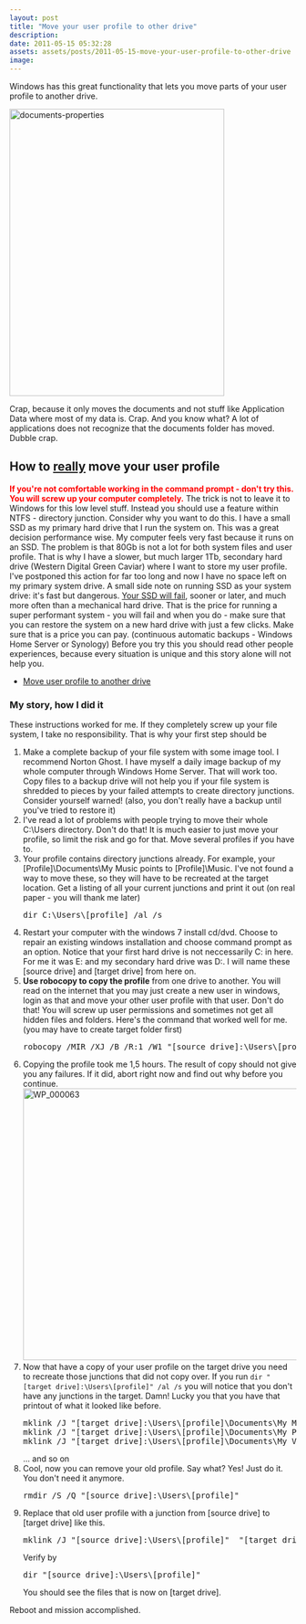 ```yaml
---
layout: post
title: "Move your user profile to other drive"
description:
date: 2011-05-15 05:32:28
assets: assets/posts/2011-05-15-move-your-user-profile-to-other-drive
image: 
---
```


<p>Windows has this great functionality that lets you move parts of your user profile to another drive.</p>
<p><a href="http://mint.litemedia.se/wp-content/uploads/documents-properties1.png"><img height="503" width="377" src="http://litemedia.info/media/Default/Mint/documents-properties1.png" title="documents-properties" class="alignnone size-full wp-image-1181" /></a></p>
<p>Crap, because it only moves the documents and not stuff like Application Data where most of my data is.  Crap.  And you know what? A lot of applications does not recognize that the documents folder has moved.  Dubble crap.</p>
<h2>How to <span style="text-decoration: underline;">really</span> move your user profile</h2>
<p><span style="color: red;" color="red"><strong>If you're not comfortable working in the command prompt - don't try this. You will screw up your computer completely.</strong></span> The trick is not to leave it to Windows for this low level stuff. Instead you should use a feature within NTFS - directory junction.  Consider why you want to do this. I have a small SSD as my primary hard drive that I run the system on. This was a great decision performance wise. My computer feels very fast because it runs on an SSD. The problem is that 80Gb is not a lot for both system files and user profile. That is why I have a slower, but much larger 1Tb, secondary hard drive (Western Digital Green Caviar) where I want to store my user profile. I've postponed this action for far too long and now I have no space left on my primary system drive.  A small side note on running SSD as your system drive: it's fast but dangerous. <a href="http://www.codinghorror.com/blog/2011/05/the-hot-crazy-solid-state-drive-scale.html">Your SSD will fail</a>, sooner or later, and much more often than a mechanical hard drive. That is the price for running a super performant system - you will fail and when you do - make sure that you can restore the system on a new hard drive with just a few clicks. Make sure that is a price you can pay. (continuous automatic backups - Windows Home Server or Synology)  Before you try this you should read other people experiences, because every situation is unique and this story alone will not help you.</p>
<ul>
<li><a href="http://lmgtfy.com/?q=move+user+profiles+to+another+drive">Move user profile to another drive</a></li>
</ul>
<h3>My story, how I did it</h3>
<p>These instructions worked for me. If they completely screw up your file system, I take no responsibility. That is why your first step should be</p>
<ol>
<li>Make a complete backup of your file system with some image tool. I recommend Norton Ghost. I have myself a daily image backup of my whole computer through Windows Home Server. That will work too.  Copy files to a backup drive will not help you if your file system is shredded to pieces by your failed attempts to create directory junctions. Consider yourself warned!  (also, you don't really have a backup until you've tried to restore it)</li>
<li>I've read a lot of problems with people trying to move their whole C:\Users directory. Don't do that! It is much easier to just move your profile, so limit the risk and go for that. Move several profiles if you have to.</li>
<li>Your profile contains directory junctions already. For example, your [Profile]\Documents\My Music points to  [Profile]\Music. I've not found a way to move these, so they will have to be recreated at the target location. Get a listing of all your current junctions and print it out (on real paper - you will thank me later)
<pre>dir C:\Users\[profile] /al /s</pre>
</li>
<li> Restart your computer with the windows 7 install cd/dvd. Choose to repair an existing windows installation and choose command prompt as an option.  Notice that your first hard drive is not neccessarily C: in here. For me it was E: and my secondary hard drive was D:.  I will name these [source drive] and [target drive] from here on.</li>
<li><strong>Use robocopy to copy the profile</strong> from one drive to another. You will read on the internet that you may just create a new user in windows, login as that and move your other user profile with that user. Don't do that! You will screw up user permissions and sometimes not get all hidden files and folders.  Here's the command that worked well for me. (you may have to create target folder first)
<pre>robocopy /MIR /XJ /B /R:1 /W1 "[source drive]:\Users\[profile] " "[target drive]:\Users\[profile]"</pre>
</li>
<li>Copying the profile took me 1,5 hours. The result of copy should not give you any failures. If it did, abort right now and find out why before you continue.<br /><img height="476" width="635" src="http://litemedia.info/media/Default/Mint/WP_000063-1024x768.jpg" title="WP_000063" class="alignnone size-large wp-image-1182" /></li>
<li> Now that have a copy of your user profile on the target drive you need to recreate those junctions that did not copy over. If you run <code>dir "[target drive]:\Users\[profile]" /al /s</code> you will notice that you don't have any junctions in the target. Damn! Lucky you that you have that printout of what it looked like before.
<pre>mklink /J "[target drive]:\Users\[profile]\Documents\My Music" "[target drive]:\Users\[profile]\Music"
mklink /J "[target drive]:\Users\[profile]\Documents\My Pictures" "[target drive]:\Users\[profile]\Pictures"
mklink /J "[target drive]:\Users\[profile]\Documents\My Videos" "[target drive]:\Users\[profile]\Videos"</pre>
... and so on</li>
<li>Cool, now you can remove your old profile. Say what? Yes! Just do it. You don't need it anymore.
<pre>rmdir /S /Q "[source drive]:\Users\[profile]"</pre>
</li>
<li>Replace that old user profile with a junction from [source drive] to [target drive] like this.
<pre>mklink /J "[source drive]:\Users\[profile]"  "[target drive]:\Users\[profile"</pre>
Verify by
<pre>dir "[source drive]:\Users\[profile]"</pre>
You should see the files that is now on [target drive].</li>
</ol>
<p>Reboot and mission accomplished.</p>

